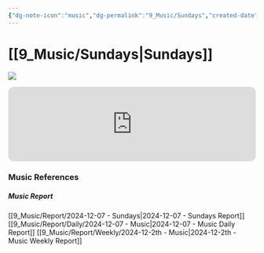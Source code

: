 ```yaml
---
{"dg-note-icon":"music","dg-permalink":"9_Music/Sundays","created-date":"2024-12-07 11:54:23 pm","date":"2024-12-07","type":"music","tags":["music"],"aliases":null,"title":"Sundays","music-url":"https://open.spotify.com/track/2yj8xbWxfrW8azD7VDQBER","album":"The Juice: Vol. II","album-release-date":"2019-11-08","album-url":"https://open.spotify.com/album/6q8BNcH6wkWwWC0fGoJwkS","cover":"![The Juice: Vol. II](https://i.scdn.co/image/ab67616d00001e02341a47b9de6f523f1969e9a2)","cover-url":"https://i.scdn.co/image/ab67616d00001e02341a47b9de6f523f1969e9a2","artists":"Emotional Oranges","added-at":"Sat Dec 07 2024 - 오후 11:54:25","rating":"⭐⭐⭐⭐⭐⭐⭐⭐","dg-publish":true,"permalink":"/9_Music/Sundays/","dgPassFrontmatter":true,"noteIcon":"music"}
---
```


# [[9_Music/Sundays\|Sundays]]
![](https://i.scdn.co/image/ab67616d00001e02341a47b9de6f523f1969e9a2)


<div class="container-root"><span></span></div><div><div class="container-root"><iframe style="border-radius:12px" src="https://open.spotify.com/embed/track/2yj8xbWxfrW8azD7VDQBER?utm_source=generator" width="100%" height="152" frameborder="0" allowfullscreen="" allow="autoplay; clipboard-write; encrypted-media; fullscreen; picture-in-picture" loading="lazy"></iframe></div></div>











### Music References
##### Music Report
[[9_Music/Report/2024-12-07 - Sundays\|2024-12-07 - Sundays Report]]
[[9_Music/Report/Daily/2024-12-07 - Music\|2024-12-07 - Music Daily Report]]
[[9_Music/Report/Weekly/2024-12-2th - Music\|2024-12-2th - Music Weekly Report]]





